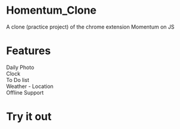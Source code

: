 # Homentum_Clone
A clone (practice project) of the chrome extension Momentum on JS

# Features

Daily Photo  
Clock  
To Do list  
Weather - Location  
Offline Support  

# Try it out 
 

